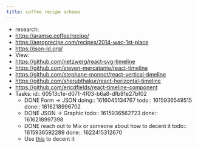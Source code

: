 ```yaml
---
title: coffee recipe schema
---
```


- research:
- https://aramse.coffee/recipe/
- https://aeroprecipe.com/recipes/2014-wac-1st-place
- https://json-ld.org/
- View:
- https://github.com/netzwerg/react-svg-timeline
- https://github.com/steven-mercatante/react-timeline
- https://github.com/stephane-monnot/react-vertical-timeline
- https://github.com/sherubthakur/react-horizontal-timeline
- https://github.com/ericdfields/react-timeline-component
- Tasks:
  id:: 60513c1e-d071-4f03-b6a8-dfb81e27bf02
	- DONE Form -> JSON
	  doing:: 1616045134767
	  todo:: 1615936549515
	  done:: 1616218996702
	- DONE JSON -> Graphic
	  todo:: 1615936562723
	  done:: 1616218997398
	- DONE reach out to Mix or someone about how to decent it
	  todo:: 1615936592289
	  done:: 1622415312670
	- Use [this](https://github.com/earthstar-project/earthstar) to decent it